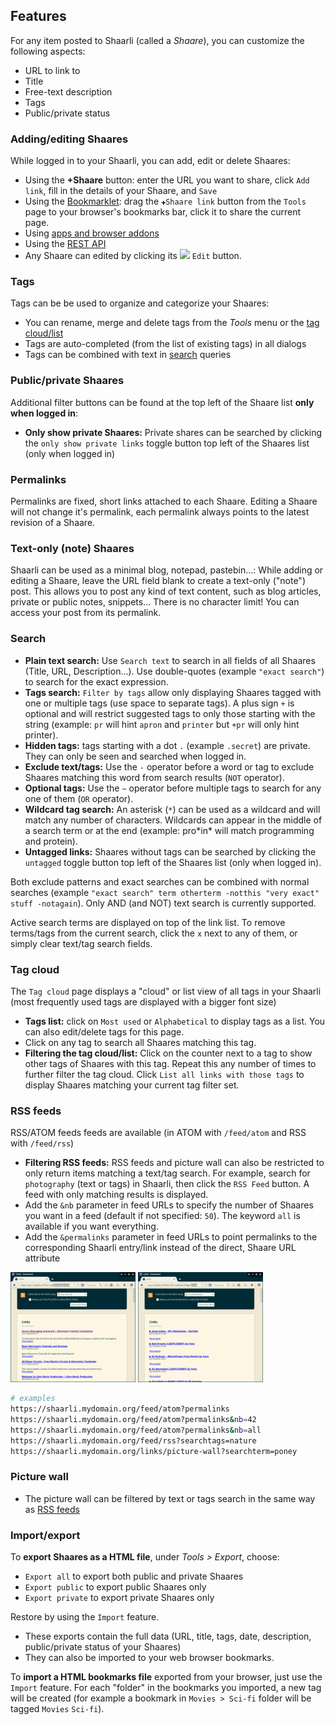 ## Features

For any item posted to Shaarli (called a _Shaare_), you can customize the following aspects:

- URL to link to
- Title
- Free-text description
- Tags
- Public/private status


### Adding/editing Shaares

While logged in to your Shaarli, you can add, edit or delete Shaares:

- Using the **+Shaare** button: enter the URL you want to share, click `Add link`, fill in the details of your Shaare, and `Save`
- Using the [Bookmarklet](https://en.wikipedia.org/wiki/Bookmarklet): drag the `✚Shaare link` button from the `Tools` page to your browser's bookmarks bar, click it to share the current page.
- Using [apps and browser addons](Community-and-related-software.md#mobile-apps)
- Using the [REST API](https://shaarli.github.io/api-documentation/)
- Any Shaare can edited by clicking its ![](images/edit_icon.png) `Edit` button.


### Tags

Tags can be be used to organize and categorize your Shaares:

- You can rename, merge and delete tags from the _Tools_ menu or the [tag cloud/list](#tag-cloud)
- Tags are auto-completed (from the list of existing tags) in all dialogs
- Tags can be combined with text in [search](#search) queries


### Public/private Shaares

Additional filter buttons can be found at the top left of the Shaare list **only when logged in**:

- **Only show private Shaares:** Private shares can be searched by clicking the `only show private links` toggle button top left of the Shaares list (only when logged in)


### Permalinks

Permalinks are fixed, short links attached to each Shaare. Editing a Shaare will not change it's permalink, each permalink always points to the latest revision of a Shaare.


### Text-only (note) Shaares

Shaarli can be used as a minimal blog, notepad, pastebin...: While adding or editing a Shaare, leave the URL field blank to create a text-only ("note") post. This allows you to post any kind of text content, such as blog articles, private or public notes, snippets... There is no character limit! You can access your post from its permalink.


### Search

- **Plain text search:** Use `Search text` to search in all fields of all Shaares (Title, URL, Description...). Use double-quotes (example `"exact search"`) to search for the exact expression.
- **Tags search:** `Filter by tags` allow only displaying Shaares tagged with one or multiple tags (use space to separate tags). A plus sign `+` is optional and will restrict suggested tags to only those starting with the string (example: `pr` will hint `apron` and `printer` but `+pr` will only hint printer).
- **Hidden tags:** tags starting with a dot `.` (example `.secret`) are private. They can only be seen and searched when logged in.
- **Exclude text/tags:** Use the `-` operator before a word or tag to exclude Shaares matching this word from search results (`NOT` operator).
- **Optional tags:** Use the `~` operator before multiple tags to search for any one of them (`OR` operator).
- **Wildcard tag search:** An asterisk (`*`) can be used as a wildcard and will match any number of characters. Wildcards can appear in the middle of a search term or at the end (example: pro\*in\* will match programming and protein).
- **Untagged links:** Shaares without tags can be searched by clicking the `untagged` toggle button top left of the Shaares list (only when logged in).

Both exclude patterns and exact searches can be combined with normal searches (example `"exact search" term otherterm -notthis "very exact" stuff -notagain`). Only AND (and NOT) text search is currently supported.

Active search terms are displayed on top of the link list. To remove terms/tags from the current search, click the `x` next to any of them, or simply clear text/tag search fields.


### Tag cloud

The `Tag cloud` page displays a "cloud" or list view of all tags in your Shaarli (most frequently used tags are displayed with a bigger font size)


- **Tags list:** click on `Most used` or `Alphabetical` to display tags as a list. You can also edit/delete tags for this page.
- Click on any tag to search all Shaares matching this tag.
- **Filtering the tag cloud/list:** Click on the counter next to a tag to show other tags of Shaares with this tag. Repeat this any number of times to further filter the tag cloud. Click `List all links with those tags` to display Shaares matching your current tag filter set.



### RSS feeds

RSS/ATOM feeds feeds are available (in ATOM with `/feed/atom` and RSS with `/feed/rss`)

- **Filtering RSS feeds:** RSS feeds and picture wall can also be restricted to only return items matching a text/tag search. For example, search for `photography` (text or tags) in Shaarli, then click the `RSS Feed` button. A feed with only matching results is displayed.
- Add the `&nb` parameter in feed URLs to specify the number of Shaares you want in a feed (default if not specified: `50`). The keyword `all` is available if you want everything.
- Add the `&permalinks` parameter in feed URLs to point permalinks to the corresponding Shaarli entry/link instead of the direct, Shaare URL attribute

![](images/rss-filter-1.png) ![](images/rss-filter-2.png)

```bash
# examples
https://shaarli.mydomain.org/feed/atom?permalinks
https://shaarli.mydomain.org/feed/atom?permalinks&nb=42
https://shaarli.mydomain.org/feed/atom?permalinks&nb=all
https://shaarli.mydomain.org/feed/rss?searchtags=nature
https://shaarli.mydomain.org/links/picture-wall?searchterm=poney
```


### Picture wall

- The picture wall can be filtered by text or tags search in the same way as [RSS feeds](#rss-feeds)


### Import/export

To **export Shaares as a HTML file**, under _Tools > Export_, choose:

- `Export all` to export both public and private Shaares
- `Export public` to export public Shaares only
- `Export private` to export private Shaares only

Restore by using the `Import` feature.

- These exports contain the full data (URL, title, tags, date, description, public/private status of your Shaares)
- They can also be imported to your web browser bookmarks.

To **import a HTML bookmarks file** exported from your browser, just use the `Import` feature. For each "folder" in the bookmarks you imported, a new tag will be created (for example a bookmark in `Movies > Sci-fi` folder will be tagged `Movies` `Sci-fi`).
